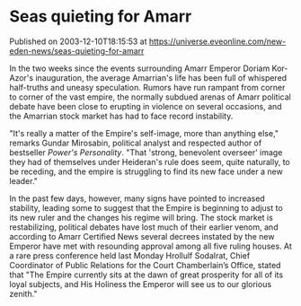 # Seas quieting for Amarr
Published on 2003-12-10T18:15:53 at https://universe.eveonline.com/new-eden-news/seas-quieting-for-amarr

In the two weeks since the events surrounding Amarr Emperor Doriam Kor-Azor's inauguration, the average Amarrian's life has been full of whispered half-truths and uneasy speculation. Rumors have run rampant from corner to corner of the vast empire, the normally subdued arenas of Amarr political debate have been close to erupting in violence on several occasions, and the Amarrian stock market has had to face record instability.  
  
"It's really a matter of the Empire's self-image, more than anything else," remarks Gundar Mirosabin, political analyst and respected author of bestseller _Power's Personality_. "That 'strong, benevolent overseer' image they had of themselves under Heideran's rule does seem, quite naturally, to be receding, and the empire is struggling to find its new face under a new leader."  
  
In the past few days, however, many signs have pointed to increased stability, leading some to suggest that the Empire is beginning to adjust to its new ruler and the changes his regime will bring. The stock market is restabilizing, political debates have lost much of their earlier venom, and according to Amarr Certified News several decrees instated by the new Emperor have met with resounding approval among all five ruling houses. At a rare press conference held last Monday Hrollulf Sodalrat, Chief Coordinator of Public Relations for the Court Chamberlain’s Office, stated that "The Empire currently sits at the dawn of great prosperity for all of its loyal subjects, and His Holiness the Emperor will see us to our glorious zenith."
